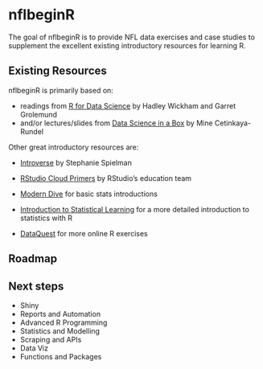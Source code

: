 
<!-- README.md is generated from README.Rmd. Please edit that file -->

# nflbeginR

The goal of nflbeginR is to provide NFL data exercises and case studies
to supplement the excellent existing introductory resources for learning
R.

## Existing Resources

nflbeginR is primarily based on:

-   readings from [R for Data Science](https://r4ds.had.co.nz) by Hadley
    Wickham and Garret Grolemund
-   and/or lectures/slides from [Data Science in a
    Box](https://datasciencebox.org/) by Mine Cetinkaya-Rundel

Other great introductory resources are:

-   [Introverse](https://spielmanlab.github.io/introverse/) by Stephanie
    Spielman

-   [RStudio Cloud Primers](https://rstudio.cloud/learn/primers) by
    RStudio’s education team

-   [Modern Dive](https://moderndive.com/) for basic stats introductions

-   [Introduction to Statistical
    Learning](https://www.statlearning.com/) for a more detailed
    introduction to statistics with R

-   [DataQuest](https://dataquest.com) for more online R exercises

## Roadmap

## Next steps

-   Shiny
-   Reports and Automation
-   Advanced R Programming
-   Statistics and Modelling
-   Scraping and APIs
-   Data Viz
-   Functions and Packages
